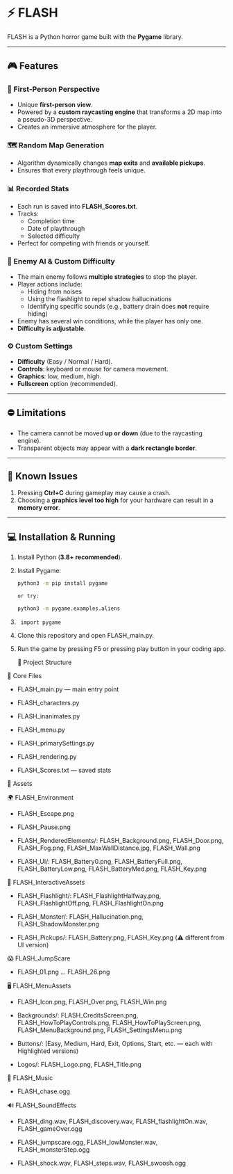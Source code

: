 # ⚡ FLASH  

FLASH is a Python horror game built with the **Pygame** library.  
  
---

## 🎮 Features  

### 🧭 First-Person Perspective  
- Unique **first-person view**.  
- Powered by a **custom raycasting engine** that transforms a 2D map into a pseudo-3D perspective.  
- Creates an immersive atmosphere for the player.  

### 🗺️ Random Map Generation  
- Algorithm dynamically changes **map exits** and **available pickups**.  
- Ensures that every playthrough feels unique.  

### 📊 Recorded Stats  
- Each run is saved into **FLASH_Scores.txt**.  
- Tracks:
  - Completion time  
  - Date of playthrough  
  - Selected difficulty  
- Perfect for competing with friends or yourself.  

### 👾 Enemy AI & Custom Difficulty  
- The main enemy follows **multiple strategies** to stop the player.  
- Player actions include:
  - Hiding from noises  
  - Using the flashlight to repel shadow hallucinations  
  - Identifying specific sounds (e.g., battery drain does **not** require hiding)  
- Enemy has several win conditions, while the player has only one.  
- **Difficulty is adjustable**.  

### ⚙️ Custom Settings  
- **Difficulty** (Easy / Normal / Hard).  
- **Controls**: keyboard or mouse for camera movement.  
- **Graphics**: low, medium, high.  
- **Fullscreen** option (recommended).  

---

## ⛔ Limitations  
- The camera cannot be moved **up or down** (due to the raycasting engine).  
- Transparent objects may appear with a **dark rectangle border**.  

---

## 🐞 Known Issues  
1. Pressing **Ctrl+C** during gameplay may cause a crash.  
2. Choosing a **graphics level too high** for your hardware can result in a **memory error**.  

---

## 💻 Installation & Running  

1. Install Python (**3.8+ recommended**).  
2. Install Pygame:  
   ```bash
   python3 -m pip install pygame
   
   or try:
   
   python3 -m pygame.examples.aliens


3. ```Verify installation in Python shell:
    import pygame
   
5. Clone this repository and open FLASH_main.py.


6. Run the game by pressing F5 or pressing play button in your coding app.





   📂 Project Structure

🔑 Core Files

- FLASH_main.py — main entry point

- FLASH_characters.py

- FLASH_inanimates.py

- FLASH_menu.py

- FLASH_primarySettings.py

- FLASH_rendering.py

- FLASH_Scores.txt — saved stats


🎨 Assets

🌍 FLASH_Environment

- FLASH_Escape.png

- FLASH_Pause.png

- FLASH_RenderedElements/: FLASH_Background.png, FLASH_Door.png, FLASH_Fog.png, FLASH_MaxWallDistance.jpg, FLASH_Wall.png

- FLASH_UI/: FLASH_Battery0.png, FLASH_BatteryFull.png, FLASH_BatteryLow.png, FLASH_BatteryMed.png, FLASH_Key.png


🔦 FLASH_InteractiveAssets

- FLASH_Flashlight/: FLASH_FlashlightHalfway.png, FLASH_FlashlightOff.png, FLASH_FlashlightOn.png

- FLASH_Monster/: FLASH_Hallucination.png, FLASH_ShadowMonster.png

- FLASH_Pickups/: FLASH_Battery.png, FLASH_Key.png (⚠️ different from UI version)


😱 FLASH_JumpScare

- FLASH_01.png … FLASH_26.png


🖥️ FLASH_MenuAssets

- FLASH_Icon.png, FLASH_Over.png, FLASH_Win.png

- Backgrounds/: FLASH_CreditsScreen.png, FLASH_HowToPlayControls.png, FLASH_HowToPlayScreen.png, FLASH_MenuBackground.png, FLASH_SettingsMenu.png

- Buttons/: (Easy, Medium, Hard, Exit, Options, Start, etc. — each with Highlighted versions)

- Logos/: FLASH_Logo.png, FLASH_Title.png


🎵 FLASH_Music

- FLASH_chase.ogg


🔊 FLASH_SoundEffects

- FLASH_ding.wav, FLASH_discovery.wav, FLASH_flashlightOn.wav, FLASH_gameOver.ogg

- FLASH_jumpscare.ogg, FLASH_lowMonster.wav, FLASH_monsterStep.ogg

- FLASH_shock.wav, FLASH_steps.wav, FLASH_swoosh.ogg